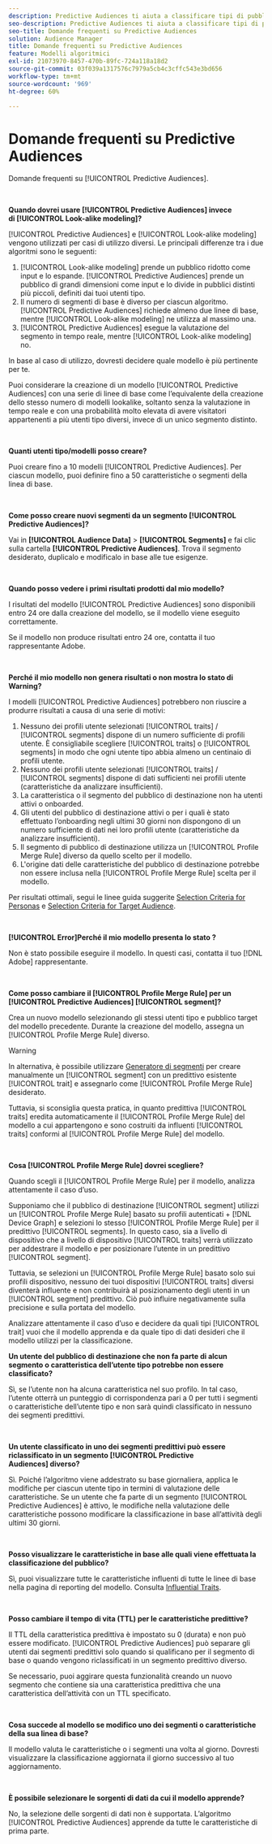 ```yaml
---
description: Predictive Audiences ti aiuta a classificare tipi di pubblico sconosciuti in utenti tipo distinti in tempo reale utilizzando la scienza dei dati.
seo-description: Predictive Audiences ti aiuta a classificare tipi di pubblico sconosciuti in utenti tipo distinti in tempo reale utilizzando la scienza dei dati.
seo-title: Domande frequenti su Predictive Audiences
solution: Audience Manager
title: Domande frequenti su Predictive Audiences
feature: Modelli algoritmici
exl-id: 21073970-8457-470b-89fc-724a118a18d2
source-git-commit: 03f039a1317576c7979a5cb4c3cffc543e3bd656
workflow-type: tm+mt
source-wordcount: '969'
ht-degree: 60%

---
```


# Domande frequenti su Predictive Audiences

Domande frequenti su [!UICONTROL Predictive Audiences].

 

**Quando dovrei usare [!UICONTROL Predictive Audiences] invece di [!UICONTROL Look-alike modeling]?**

[!UICONTROL Predictive Audiences] e [!UICONTROL Look-alike modeling] vengono utilizzati per casi di utilizzo diversi. Le principali differenze tra i due algoritmi sono le seguenti:

1. [!UICONTROL Look-alike modeling] prende un pubblico ridotto come input e lo espande. [!UICONTROL Predictive Audiences] prende un pubblico di grandi dimensioni come input e lo divide in pubblici distinti più piccoli, definiti dai tuoi utenti tipo.
1. Il numero di segmenti di base è diverso per ciascun algoritmo. [!UICONTROL Predictive Audiences] richiede almeno due linee di base, mentre [!UICONTROL Look-alike modeling] ne utilizza al massimo una.
1. [!UICONTROL Predictive Audiences] esegue la valutazione del segmento in tempo reale, mentre [!UICONTROL Look-alike modeling] no.

In base al caso di utilizzo, dovresti decidere quale modello è più pertinente per te.

Puoi considerare la creazione di un modello [!UICONTROL Predictive Audiences] con una serie di linee di base come l’equivalente della creazione dello stesso numero di modelli lookalike, soltanto senza la valutazione in tempo reale e con una probabilità molto elevata di avere visitatori appartenenti a più utenti tipo diversi, invece di un unico segmento distinto.

 

**Quanti utenti tipo/modelli posso creare?**

Puoi creare fino a 10 modelli [!UICONTROL Predictive Audiences]. Per ciascun modello, puoi definire fino a 50 caratteristiche o segmenti della linea di base.

 

**Come posso creare nuovi segmenti da un segmento [!UICONTROL Predictive Audiences]?**

Vai in **[!UICONTROL Audience Data]** > **[!UICONTROL Segments]** e fai clic sulla cartella **[!UICONTROL Predictive Audiences]**. Trova il segmento desiderato, duplicalo e modificalo in base alle tue esigenze.

 

**Quando posso vedere i primi risultati prodotti dal mio modello?**

I risultati del modello [!UICONTROL Predictive Audiences] sono disponibili entro 24 ore dalla creazione del modello, se il modello viene eseguito correttamente.

Se il modello non produce risultati entro 24 ore, contatta il tuo rappresentante Adobe.

 

**Perché il mio modello non genera risultati o non mostra lo stato di Warning?**

I modelli [!UICONTROL Predictive Audiences] potrebbero non riuscire a produrre risultati a causa di una serie di motivi:

1. Nessuno dei profili utente selezionati [!UICONTROL traits] / [!UICONTROL segments] dispone di un numero sufficiente di profili utente. È consigliabile scegliere [!UICONTROL traits] o [!UICONTROL segments] in modo che ogni utente tipo abbia almeno un centinaio di profili utente.
1. Nessuno dei profili utente selezionati [!UICONTROL traits] / [!UICONTROL segments] dispone di dati sufficienti nei profili utente (caratteristiche da analizzare insufficienti).
1. La caratteristica o il segmento del pubblico di destinazione non ha utenti attivi o onboarded.
1. Gli utenti del pubblico di destinazione attivi o per i quali è stato effettuato l’onboarding negli ultimi 30 giorni non dispongono di un numero sufficiente di dati nei loro profili utente (caratteristiche da analizzare insufficienti).
1. Il segmento di pubblico di destinazione utilizza un [!UICONTROL Profile Merge Rule] diverso da quello scelto per il modello.
1. L&#39;origine dati delle caratteristiche del pubblico di destinazione potrebbe non essere inclusa nella [!UICONTROL Profile Merge Rule] scelta per il modello.

Per risultati ottimali, segui le linee guida suggerite [Selection Criteria for Personas](../features/algorithmic-models/predictive-audiences.md#selection-personas) e [Selection Criteria for Target Audience](../features/algorithmic-models/predictive-audiences.md#selection-audience).

 

**[!UICONTROL Error]Perché il mio modello presenta lo stato ?**

Non è stato possibile eseguire il modello. In questi casi, contatta il tuo [!DNL Adobe] rappresentante.

 

**Come posso cambiare il  [!UICONTROL Profile Merge Rule] per un  [!UICONTROL Predictive Audiences] [!UICONTROL segment]?**

Crea un nuovo modello selezionando gli stessi utenti tipo e pubblico target del modello precedente. Durante la creazione del modello, assegna un [!UICONTROL Profile Merge Rule] diverso.

>[!WARNING]
> In alternativa, è possibile utilizzare [Generatore di segmenti](../features/segments/segment-builder.md) per creare manualmente un [!UICONTROL segment] con un predittivo esistente [!UICONTROL trait] e assegnarlo come [!UICONTROL Profile Merge Rule] desiderato.
> 
> Tuttavia, si sconsiglia questa pratica, in quanto predittiva [!UICONTROL traits] eredita automaticamente il [!UICONTROL Profile Merge Rule] del modello a cui appartengono e sono costruiti da influenti [!UICONTROL traits] conformi al [!UICONTROL Profile Merge Rule] del modello.

 

**Cosa  [!UICONTROL Profile Merge Rule] dovrei scegliere?**

Quando scegli il [!UICONTROL Profile Merge Rule] per il modello, analizza attentamente il caso d’uso.

Supponiamo che il pubblico di destinazione [!UICONTROL segment] utilizzi un [!UICONTROL Profile Merge Rule] basato su profili autenticati + [!DNL Device Graph] e selezioni lo stesso [!UICONTROL Profile Merge Rule] per il predittivo [!UICONTROL segments]. In questo caso, sia a livello di dispositivo che a livello di dispositivo [!UICONTROL traits] verrà utilizzato per addestrare il modello e per posizionare l’utente in un predittivo [!UICONTROL segment].

Tuttavia, se selezioni un [!UICONTROL Profile Merge Rule] basato solo sui profili dispositivo, nessuno dei tuoi dispositivi [!UICONTROL traits] diversi diventerà influente e non contribuirà al posizionamento degli utenti in un [!UICONTROL segment] predittivo. Ciò può influire negativamente sulla precisione e sulla portata del modello.

Analizzare attentamente il caso d’uso e decidere da quali tipi [!UICONTROL trait] vuoi che il modello apprenda e da quale tipo di dati desideri che il modello utilizzi per la classificazione.

**Un utente del pubblico di destinazione che non fa parte di alcun segmento o caratteristica dell’utente tipo potrebbe non essere classificato?**

Sì, se l’utente non ha alcuna caratteristica nel suo profilo. In tal caso, l’utente otterrà un punteggio di corrispondenza pari a 0 per tutti i segmenti o caratteristiche dell’utente tipo e non sarà quindi classificato in nessuno dei segmenti predittivi.

 

**Un utente classificato in uno dei segmenti predittivi può essere riclassificato in un segmento [!UICONTROL Predictive Audiences] diverso?**

Sì. Poiché l’algoritmo viene addestrato su base giornaliera, applica le modifiche per ciascun utente tipo in termini di valutazione delle caratteristiche. Se un utente che fa parte di un segmento [!UICONTROL Predictive Audiences] è attivo, le modifiche nella valutazione delle caratteristiche possono modificare la classificazione in base all’attività degli ultimi 30 giorni.

 

**Posso visualizzare le caratteristiche in base alle quali viene effettuata la classificazione del pubblico?**

Sì, puoi visualizzare tutte le caratteristiche influenti di tutte le linee di base nella pagina di reporting del modello. Consulta [Influential Traits](../features/algorithmic-models/predictive-audiences-reporting.md#influential-traits).

 

**Posso cambiare il tempo di vita (TTL) per le caratteristiche predittive?**

Il TTL della caratteristica predittiva è impostato su 0 (durata) e non può essere modificato. [!UICONTROL Predictive Audiences] può separare gli utenti dai segmenti predittivi solo quando si qualificano per il segmento di base o quando vengono riclassificati in un segmento predittivo diverso.

Se necessario, puoi aggirare questa funzionalità creando un nuovo segmento che contiene sia una caratteristica predittiva che una caratteristica dell’attività con un TTL specificato.

 


**Cosa succede al modello se modifico uno dei segmenti o caratteristiche della sua linea di base?**

Il modello valuta le caratteristiche o i segmenti una volta al giorno. Dovresti visualizzare la classificazione aggiornata il giorno successivo al tuo aggiornamento.

 

**È possibile selezionare le sorgenti di dati da cui il modello apprende?**

No, la selezione delle sorgenti di dati non è supportata. L’algoritmo [!UICONTROL Predictive Audiences] apprende da tutte le caratteristiche di prima parte.
